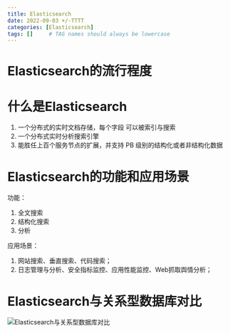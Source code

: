```yaml
---
title: Elasticsearch
date: 2022-09-03 +/-TTTT
categories: [Elasticsearch]
tags: []     # TAG names should always be lowercase
---
```


# Elasticsearch的流行程度

# 什么是Elasticsearch
1. 一个分布式的实时文档存储，每个字段 可以被索引与搜索
2. 一个分布式实时分析搜索引擎
3. 能胜任上百个服务节点的扩展，并支持 PB 级别的结构化或者非结构化数据

# Elasticsearch的功能和应用场景
功能：

1. 全文搜索
2. 结构化搜索
3. 分析

应用场景：

1. 网站搜索、垂直搜索、代码搜索；
2. 日志管理与分析、安全指标监控、应用性能监控、Web抓取舆情分析；

# Elasticsearch与关系型数据库对比
![Elasticsearch与关系型数据库对比](/blog/202209031834480.png "Optional title")